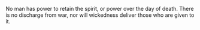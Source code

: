 No man has power to retain the spirit, or power over the day of death. There is no discharge from war, nor will wickedness deliver those who are given to it.
